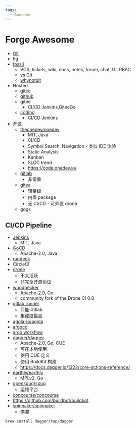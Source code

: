 ```yaml
---
tags:
  - Awesome
---
```


# Forge Awesome

- [Git](./git/README.md)
- hg
- [fossil](https://fossil-scm.org/)
  - VCS, tickets, wiki, docs, notes, forum, chat, UI, RBAC
  - [vs Git](https://fossil-scm.org/home/doc/trunk/www/fossil-v-git.wiki)
  - [whynotgit](https://www.sqlite.org/whynotgit.html)
- Hosted
  - gitee
  - [github](./github.md)
  - gitee
    - CI/CD Jenkins,GiteeGo
  - [coding](./coding.md)
    - CI/CD Jenkins
- 开源
  - [theonedev/onedev](./onedev.md)
    - MIT, Java
    - CI/CD
    - Symbol Search, Navigation - 类似 IDE 体验
    - Static Analysis
    - Kanban
    - SLOC trend
    - https://code.onedev.io/
  - [gitlab](./gitlab/README.md)
    - 非常重
  - [gitea](./gitea.md)
    - 轻量级
    - 内置 package
    - 无 CI/CD - 可外置 drone
  - gogs

## CI/CD Pipeline

- [Jenkins](./jenkins/README.md)
  - MIT, Java
- [GoCD](https://github.com/gocd/gocd)
  -  Apache-2.0, Java
- [rundeck](./rundeck.md)
- CircleCI
- [drone](./drone/README.md)
  - 不太活跃
  - 非完全开源协议
- [woodpecker](./woodpecker/README.md)
  - Apache-2.0, Go
  - community fork of the Drone CI 0.8
- [gitlab runner](./gitlab/gitlab-runner.md)
  - 只能 Gitlab
  - 集成度最高
- [agola-io/agola](https://github.com/agola-io/agola)
- [argocd](../../devops/kubernetes/app/argocd.md)
- [argo workflow](../../devops/kubernetes/app/argo-workflow.md)
- [dagger/dagger](https://github.com/dagger/dagger)
  - Apache-2.0, Go, CUE
  - 可在本地使用
  - 使用 CUE 定义
  - 使用 BuildKit 构建
  - https://docs.dagger.io/1222/core-actions-reference/
- [earthly/earthly](https://github.com/earthly/earthly)
  - MPLv2, Go
- [openspug/spug](https://github.com/openspug/spug)
  - 运维平台
- [concourse/concourse](https://github.com/concourse/concourse)
- https://github.com/buildbot/buildbot
- [spinnaker/spinnaker](https://github.com/spinnaker/spinnaker)
  - 停滞

```bash
brew install dagger/tap/dagger
```

